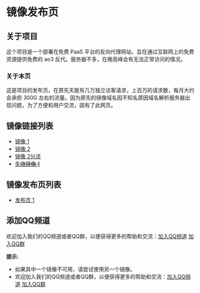 # 镜像发布页

## 关于项目

这个项目是一个部署在免费 PaaS 平台的反向代理网站，旨在通过互联网上的免费资源提供免费的 ao3 反代。服务器不多，在晚高峰会有无法正常访问的情况。

### 关于本页

这是项目的发布页，在原先天能有几万独立访客请求，上百万的请求数，每月大约会承担 300G 左右的流量。因为原先的镜像域名因不知名原因域名解析服务器出现问题，为了方便和用户交流，固有了此网页。

## 镜像链接列表

* [镜像 1](https://ao3sg.andbru123.us.kg/)
* [镜像 2](https://ao3rc.andbru123.us.kg/)
* [镜像 2分流](https://ao3rc.andbru123.cc.ua/)
* ~~[失效镜像 1](https://ao3rc.andbru123.tk/)~~

## 镜像发布页列表

* [发布页 1](https://nav.andbru123.us.kg/)
## 添加QQ频道

欢迎加入我们的QQ频道或者QQ群，以便获得更多的帮助和交流：[加入QQ频道](https://pd.qq.com/s/8ytm1sth5)
[加入QQ群](http://qm.qq.com/cgi-bin/qm/qr?_wv=1027&k=5zFgjgzS-kt-9hN4_A8PFy0_q-1zB7xR&authKey=k4LEy%2FFXOtwaEp5WVcMJq3%2FcVJBnAlSzGaY%2B9mqJqgUnqasovZ2lyjspsUIO8OEn&noverify=0&group_code=984098141)

**提示:**

* 如果其中一个镜像不可用，请尝试使用另一个镜像。
* 欢迎加入我们的QQ频道或者QQ群，以便获得更多的帮助和交流：[加入QQ频道](https://pd.qq.com/s/8ytm1sth5)
[加入QQ群](http://qm.qq.com/cgi-bin/qm/qr?_wv=1027&k=5zFgjgzS-kt-9hN4_A8PFy0_q-1zB7xR&authKey=k4LEy%2FFXOtwaEp5WVcMJq3%2FcVJBnAlSzGaY%2B9mqJqgUnqasovZ2lyjspsUIO8OEn&noverify=0&group_code=984098141)
